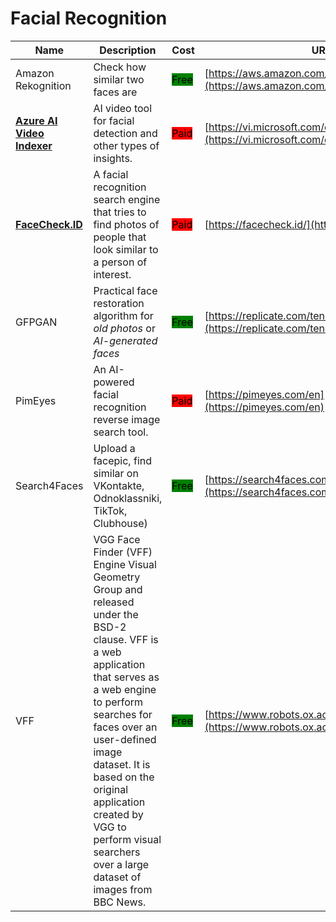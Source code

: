 # Facial Recognition

| Name | Description | Cost | URL |
| --- | --- | --- | --- |
| Amazon Rekognition | Check how similar two faces are | <mark style="background-color:green;">Free</mark> | [https://aws.amazon.com/rekognition/](https://aws.amazon.com/rekognition/) |
| [**Azure AI Video Indexer**](../../../tools/azure-ai-video-indexer/README.md) | AI video tool for facial detection and other types of insights. | <mark style="background-color:red;">Paid</mark> | [https://vi.microsoft.com/en-us](https://vi.microsoft.com/en-us) |
| [**FaceCheck.ID**](../../../tools/facecheck.id/README.md) | A facial recognition search engine that tries to find photos of people that look similar to a person of interest. | <mark style="background-color:red;">Paid</mark> | [https://facecheck.id/](https://facecheck.id/) |
| GFPGAN | Practical face restoration algorithm for *old photos* or *AI-generated faces* | <mark style="background-color:green;">Free</mark> | [https://replicate.com/tencentarc/gfpgan](https://replicate.com/tencentarc/gfpgan) |
| PimEyes | An AI-powered facial recognition reverse image search tool. | <mark style="background-color:red;">Paid</mark> | [https://pimeyes.com/en](https://pimeyes.com/en) |
| Search4Faces | Upload a facepic, find similar on VKontakte, Odnoklassniki, TikTok, Clubhouse) | <mark style="background-color:green;">Free</mark> | [https://search4faces.com](https://search4faces.com) |
| VFF | VGG Face Finder (VFF) Engine  Visual Geometry Group and released under the BSD-2 clause. VFF is a web application that serves as a web engine to perform searches for faces over an user-defined image dataset. It is based on the original application created by VGG to perform visual searchers over a large dataset of images from BBC News. | <mark style="background-color:green;">Free</mark> | [https://www.robots.ox.ac.uk/~vgg/software/vff/](https://www.robots.ox.ac.uk/~vgg/software/vff/) |